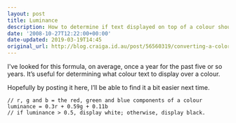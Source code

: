 ```yaml
---
layout: post
title: Luminance
description: How to determine if text displayed on top of a colour should be black or white.
date: '2008-10-27T12:22:00+00:00'
date-updated: 2019-03-19T14:45
original_url: http://blog.craiga.id.au/post/56560319/converting-a-color-to-grayscale
---
```


I've looked for this formula, on average, once a year for the past five or so years. It’s useful for determining what colour text to display over a colour.

Hopefully by posting it here, I’ll be able to find it a bit easier next time.

```
// r, g and b = the red, green and blue components of a colour
luminance = 0.3r + 0.59g + 0.11b
// if luminance > 0.5, display white; otherwise, display black.
```
